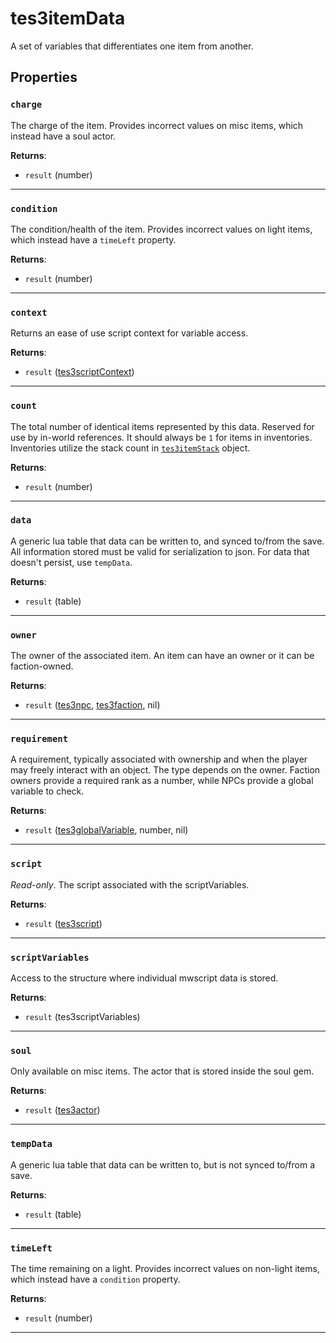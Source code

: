 # tes3itemData

A set of variables that differentiates one item from another.

## Properties

### `charge`

The charge of the item. Provides incorrect values on misc items, which instead have a soul actor.

**Returns**:

* `result` (number)

***

### `condition`

The condition/health of the item. Provides incorrect values on light items, which instead have a `timeLeft` property.

**Returns**:

* `result` (number)

***

### `context`

Returns an ease of use script context for variable access.

**Returns**:

* `result` ([tes3scriptContext](../../types/tes3scriptContext))

***

### `count`

The total number of identical items represented by this data. Reserved for use by in-world references. It should always be `1` for items in inventories. Inventories utilize the stack count in [`tes3itemStack`](https://mwse.github.io/MWSE/types/tes3itemStack/) object.

**Returns**:

* `result` (number)

***

### `data`

A generic lua table that data can be written to, and synced to/from the save. All information stored must be valid for serialization to json. For data that doesn't persist, use `tempData`.

**Returns**:

* `result` (table)

***

### `owner`

The owner of the associated item. An item can have an owner or it can be faction-owned.

**Returns**:

* `result` ([tes3npc](../../types/tes3npc), [tes3faction](../../types/tes3faction), nil)

***

### `requirement`

A requirement, typically associated with ownership and when the player may freely interact with an object. The type depends on the owner. Faction owners provide a required rank as a number, while NPCs provide a global variable to check.

**Returns**:

* `result` ([tes3globalVariable](../../types/tes3globalVariable), number, nil)

***

### `script`

*Read-only*. The script associated with the scriptVariables.

**Returns**:

* `result` ([tes3script](../../types/tes3script))

***

### `scriptVariables`

Access to the structure where individual mwscript data is stored.

**Returns**:

* `result` (tes3scriptVariables)

***

### `soul`

Only available on misc items. The actor that is stored inside the soul gem.

**Returns**:

* `result` ([tes3actor](../../types/tes3actor))

***

### `tempData`

A generic lua table that data can be written to, but is not synced to/from a save.

**Returns**:

* `result` (table)

***

### `timeLeft`

The time remaining on a light. Provides incorrect values on non-light items, which instead have a `condition` property.

**Returns**:

* `result` (number)

***

